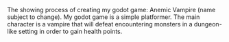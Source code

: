 The showing process of creating my godot game: Anemic Vampire (name subject to change). 
My godot game is a simple platformer. The main character is a vampire that will defeat encountering monsters in a dungeon-like setting in order to gain health points. 
